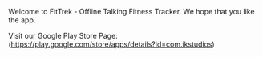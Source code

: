 Welcome to FitTrek - Offline Talking Fitness Tracker. We hope that you like the app.

Visit our Google Play Store Page: (https://play.google.com/store/apps/details?id=com.ikstudios)
